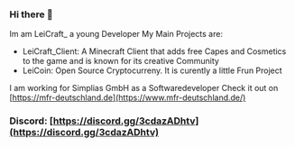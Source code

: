 ### Hi there 👋

Im am LeiCraft_ a young Developer
My Main Projects are:
- LeiCraft_Client: A Minecraft Client that adds free Capes and Cosmetics to the game and is known for its creative Community
- LeiCoin: Open Source Cryptocurreny. It is curently a little Frun Project

I am working for Simplias GmbH as a Softwaredeveloper
Check it out on [https://mfr-deutschland.de](https://www.mfr-deutschland.de/)

<!--
**LeiCraft/LeiCraft** is a ✨ _special_ ✨ repository because its `README.md` (this file) appears on your GitHub profile.

Here are some ideas to get you started:

- 🔭 I’m currently working on ...
- 🌱 I’m currently learning ...
- 👯 I’m looking to collaborate on ...
- 🤔 I’m looking for help with ...
- 💬 Ask me about ...
- 📫 How to reach me: ...
- 😄 Pronouns: ...
- ⚡ Fun fact: ...
-->


### Discord: [https://discord.gg/3cdazADhtv](https://discord.gg/3cdazADhtv)
